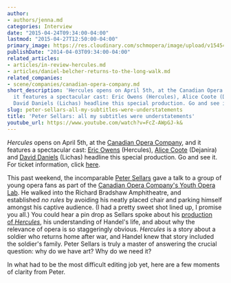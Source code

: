 ```yaml
---
author:
- authors/jenna.md
categories: Interview
date: "2015-04-24T09:34:00-04:00"
lastmod: "2015-04-27T12:50:00-04:00"
primary_image: https://res.cloudinary.com/schmopera/image/upload/v1545409169/media/webhook-uploads/1429882292309/SellarsHeadshot-764x1024.jpg.jpg
publishDate: "2014-04-03T09:34:00-04:00"
related_articles:
- articles/in-review-hercules.md
- articles/daniel-belcher-returns-to-the-long-walk.md
related_companies:
- scene/companies/canadian-opera-company.md
short_description: 'Hercules opens on April 5th, at the Canadian Opera Company, and
  it features a spectacular cast: Eric Owens (Hercules), Alice Coote (Dejanira) and
  David Daniels (Lichas) headline this special production. Go and see it.'
slug: peter-sellars-all-my-subtitles-were-understatements
title: 'Peter Sellars: all my subtitles were understatements'
youtube_url: https://www.youtube.com/watch?v=FcZ-AWpGJ-k&
---
```


_Hercules_ opens on April 5th, at the [Canadian Opera Company](http://www.coc.ca/Home.aspx), and it features a spectacular cast: [Eric Owens](http://imgartists.com/artist/eric_owens) (Hercules), [Alice Coote](http://imgartists.com/artist/alice_coote) (Dejanira) and [David Daniels](http://www.danielssings.com/) (Lichas) headline this special production. Go and see it. For ticket information, click [here](http://www.coc.ca/PerformancesAndTickets/1314Season/Hercules.aspx).

This past weekend, the incomparable [Peter Sellars](http://www.theglobeandmail.com/arts/music/with-hercules-peter-sellars-rethinks-the-art-of-war-on-the-stage-of-the-coc/article17717793/) gave a talk to a group of young opera fans as part of the [Canadian Opera Company's Youth Opera Lab](http://www.coc.ca/ExploreAndLearn/YoungAdults/YouthOperaLab.aspx). He walked into the Richard Bradshaw Amphitheatre, and established _no rules_ by avoiding his neatly placed chair and parking himself amongst his captive audience. (I had a pretty sweet shot lined up, I promise you all.)
You could hear a pin drop as Sellars spoke about his [production of _Hercules_](http://www.coc.ca/PerformancesAndTickets/1314Season/Hercules.aspx), his understanding of Handel's life, and about why the relevance of opera is so staggeringly obvious. _Hercules_ is a story about a soldier who returns home after war, and Handel knew that story included the soldier's family. Peter Sellars is truly a master of answering the crucial question: why do we have art? Why do we need it?

In what had to be the most difficult editing job yet, here are a few moments of clarity from Peter.

